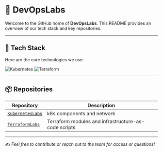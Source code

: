 # 🏢 **DevOpsLabs**

Welcome to the GitHub home of **DevOpsLabs**. This README provides an overview of our tech stack and key repositories.

---

## 🧱 Tech Stack

Here are the core technologies we use:

![Kubernetes](https://img.shields.io/badge/Kubernetes-326ce5?style=for-the-badge&logo=kubernetes&logoColor=white)
![Terraform](https://img.shields.io/badge/Terraform-623CE4?style=for-the-badge&logo=terraform&logoColor=white)

---

## 📦 Repositories

| Repository | Description |
|------------|-------------|
| [`KubernetesLabs`](https://github.com/RanM-DevOpsLabs/KubernetesLabs) | k8s components and network |
| [`TerraformLabs`](https://github.com/RanM-DevOpsLabs/TerraformLabs) | Terraform modules and infrastructure-as-code scripts |

---

✍️ *Feel free to contribute or reach out to the team for access or questions!*

